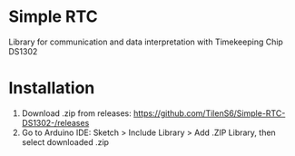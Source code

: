# Simple RTC
Library for communication and data interpretation with Timekeeping Chip DS1302

# Installation
1. Download .zip from releases: https://github.com/TilenS6/Simple-RTC-DS1302-/releases
2. Go to Arduino IDE: Sketch > Include Library > Add .ZIP Library, then select downloaded .zip
